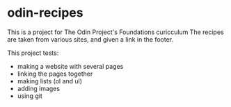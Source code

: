 # odin-recipes
This is a project for The Odin Project's Foundations curicculum
The recipes are taken from various sites, and given a link in the footer.

This project tests:
- making a website with several pages
- linking the pages together
- making lists (ol and ul)
- adding images
- using git